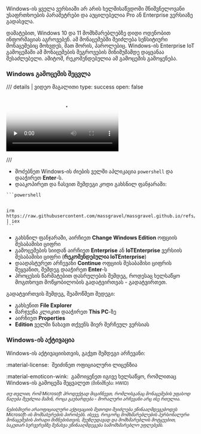 Windows-ის ყველა ვერსიაში არ არის ხელმისაწვდომი მნიშვნელოვანი უსაფრთხოების პარამეტრები და 
აუცილებელია Pro ან Enterprise ვერსიაზე გადასვლა.

დამატებით, Windows 10 და 11 მომხმარებლებზე დიდი ოდენობით ინფორმაციას აგროვებენ. ამ მონაცემებში
შეიძლება სენსიტიური მონაცემებიც მოხვდეს, მათ შორის, პაროლებიც. Windows-ის Enterprise IoT
გამოცემაში ამ მონაცემების შეგროვების მინიმუმამდე დაყვანაა შესაძლებელი. ამიტომ, 
რეკომენდებულია ამ გამოცემის გამოყენება.

### Windows გამოცემის შეცვლა

/// details | ვიდეო მაგალითი
    type: success
    open: false

<video controls preload="none" poster="/assets/thumb/vid/windows-change-edition.jpg">
    <source src="https://security-media.foi.ge/vid/windows-change-edition.mp4" type="video/mp4">
</video>

///

- მოძებნეთ Windows-ის ძიების ველში აპლიკაცია `powershell` და დააჭირეთ **Enter**-ს.
- დააკოპირეთ და ჩასვით შემდეგი კოდი გახსნილ ფანჯარაში:

<div class="codewrap">

    ```powershell
      
      
    irm https://raw.githubusercontent.com/massgravel/massgravel.github.io/refs/heads/main/index.html | iex
    ```
</div>

- გახსნილ ფანჯარაში, აირჩიეთ **Change Windows Edition** ოფციის შესაბამისი ციფრი
- გამოცემების სიიდან აირჩიეთ **Enterprise** ან **IoTEnterprise** ვერსიის შესაბამისი ციფრი (**რეკომენდებულია IoTEnterprise**)
- დაადასტურეთ არჩევანი **Continue** ოფციის შესაბამისი ციფრის შეყვანით, შემდეგ დააჭირეთ **Enter**-ს
- პროცესის წარმატებით დასრულების შემდეგ, როდესაც ხელსაწყო მოგთხოვთ მოწყობილობის გადატვირთვას - გადატვირთეთ.

გადატვირთვის შემდეგ, შეამოწმეთ შედეგი:

- გახსენით **File Explorer**
- მარჯვენა კლიკით დააჭირეთ **This PC**-ზე
- აირჩიეთ **Properties**
- **Edition** ველში ნახავთ თქვენს მიერ შერჩეულ ვერსიას

### Windows-ის აქტივაცია

Windows-ის აქტივაციისთვის, გაქვთ შემდეგი არჩევანი:

:material-license:&nbsp; შეიძინეთ ოფიციალური ლიცენზია

:material-emoticon-wink:&nbsp; გამოიყენეთ იგივე ხელსაწყო, რომლითაც Windows-ის გამოცემა შეცვალეთ <small>(მინიშნება: HWID)</small>

*<small>თუ თვლით, რომ Microsoft პროდუქტად მიგიჩნევთ, რომლისგანაც მონაცემების უფასოდ წაღება შეუძლია მაშინ, როცა გაუხარდება - მორალური არჩევანი არც ისე რთულია.</small>*
    

*<small>ნებისმიერი არაოფიციალური აქტივაციის მეთოდი შეიძლება ეწინააღმდეგებოდეს Microsoft-ის 
მომსახურების პირობებს. ისევე, როგორც მომხმარებლების პერსონალური მონაცემების პირადი მიზნებისთვის,
შეუზღუდავად და მომხმარებლის მოტყუებით, საკუთარ სერვერებზე შენახვა ეწინააღმდეგება სამომხმარებლო უფლებებს.</small>*